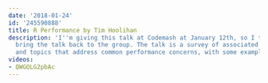 ```yaml
---
date: '2018-01-24'
id: '245590888'
title: R Performance by Tim Hoolihan
description: 'I''m giving this talk at Codemash at January 12th, so I thought I would
  bring the talk back to the group. The talk is a survey of associated techniques
  and topics that address common performance concerns, with some examples in code. '
videos:
- QWGOLG2pbAc
---
```

